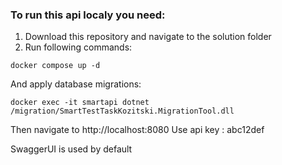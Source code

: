 ### To run this api localy you need:
1) Download this repository and navigate to the solution folder
2) Run following commands:
```docker
docker compose up -d
```
And apply database migrations:
```docker
docker exec -it smartapi dotnet /migration/SmartTestTaskKozitski.MigrationTool.dll
```

Then navigate to http://localhost:8080
Use api key : abc12def

SwaggerUI is used by default
